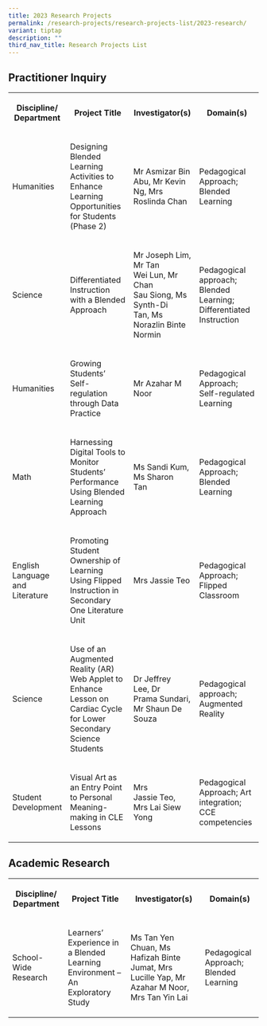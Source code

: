 ```yaml
---
title: 2023 Research Projects
permalink: /research-projects/research-projects-list/2023-research/
variant: tiptap
description: ""
third_nav_title: Research Projects List
---
```

<h2>Practitioner Inquiry</h2><table><tbody><tr><th rowspan="1" colspan="1"><p>Discipline/ Department</p></th><th rowspan="1" colspan="1"><p>Project Title</p></th><th rowspan="1" colspan="1"><p>Investigator(s)</p></th><th rowspan="1" colspan="1"><p>Domain(s)</p></th></tr><tr><td rowspan="1" colspan="1"><p>Humanities</p></td><td rowspan="1" colspan="1"><p>Designing Blended Learning Activities to Enhance Learning Opportunities for Students (Phase 2)&nbsp;</p></td><td rowspan="1" colspan="1"><p>Mr Asmizar Bin Abu, Mr Kevin Ng,&nbsp;Mrs Roslinda&nbsp;Chan</p></td><td rowspan="1" colspan="1"><p>Pedagogical Approach; Blended Learning</p></td></tr><tr><td rowspan="1" colspan="1"><p>Science</p></td><td rowspan="1" colspan="1"><p>Differentiated Instruction with a Blended Approach&nbsp;</p></td><td rowspan="1" colspan="1"><p>Mr Joseph Lim, Mr Tan Wei&nbsp;Lun, Mr Chan Sau&nbsp;Siong, Ms Synth-Di Tan,&nbsp;Ms Norazlin&nbsp;Binte Normin</p></td><td rowspan="1" colspan="1"><p>Pedagogical approach; Blended Learning; Differentiated Instruction&nbsp;</p></td></tr><tr><td rowspan="1" colspan="1"><p>Humanities</p></td><td rowspan="1" colspan="1"><p>Growing Students’ Self-regulation through Data Practice&nbsp;</p></td><td rowspan="1" colspan="1"><p>Mr Azahar&nbsp;M Noor</p></td><td rowspan="1" colspan="1"><p>Pedagogical Approach; Self-regulated Learning</p></td></tr><tr><td rowspan="1" colspan="1"><p>Math</p></td><td rowspan="1" colspan="1"><p>Harnessing Digital Tools to Monitor Students’ Performance Using&nbsp;Blended Learning Approach&nbsp;</p></td><td rowspan="1" colspan="1"><p>Ms Sandi Kum, Ms Sharon Tan&nbsp;</p></td><td rowspan="1" colspan="1"><p>Pedagogical Approach; Blended Learning</p></td></tr><tr><td rowspan="1" colspan="1"><p>English Language and Literature</p></td><td rowspan="1" colspan="1"><p>Promoting Student Ownership of Learning Using Flipped Instruction in Secondary One Literature Unit&nbsp;</p></td><td rowspan="1" colspan="1"><p>Mrs Jassie Teo</p></td><td rowspan="1" colspan="1"><p>Pedagogical Approach; Flipped Classroom</p></td></tr><tr><td rowspan="1" colspan="1"><p>Science</p></td><td rowspan="1" colspan="1"><p>Use of an Augmented Reality (AR) Web Applet to Enhance Lesson on Cardiac Cycle for Lower Secondary Science Students&nbsp;</p></td><td rowspan="1" colspan="1"><p>Dr Jeffrey Lee,&nbsp;Dr Prama&nbsp;Sundari, Mr Shaun De Souza&nbsp;&nbsp;</p></td><td rowspan="1" colspan="1"><p>Pedagogical approach; Augmented Reality</p></td></tr><tr><td rowspan="1" colspan="1"><p>Student Development</p></td><td rowspan="1" colspan="1"><p>Visual Art as an Entry Point to Personal Meaning-making in CLE Lessons&nbsp;</p></td><td rowspan="1" colspan="1"><p>Mrs Jassie&nbsp;Teo, Mrs Lai Siew Yong&nbsp;</p></td><td rowspan="1" colspan="1"><p>Pedagogical Approach; Art integration; CCE competencies&nbsp;</p></td></tr></tbody></table><h2>Academic Research</h2><table><tbody><tr><th rowspan="1" colspan="1"><p>Discipline/ Department</p></th><th rowspan="1" colspan="1"><p>Project Title</p></th><th rowspan="1" colspan="1"><p>Investigator(s)</p></th><th rowspan="1" colspan="1"><p>Domain(s)</p></th></tr><tr><td rowspan="1" colspan="1"><p>School-Wide Research</p></td><td rowspan="1" colspan="1"><p>Learners’ Experience in a Blended Learning Environment – An Exploratory Study</p></td><td rowspan="1" colspan="1"><p>Ms Tan Yen Chuan, Ms Hafizah Binte Jumat, Mrs Lucille Yap, Mr Azahar M Noor, Mrs Tan Yin Lai</p></td><td rowspan="1" colspan="1"><p>Pedagogical Approach; Blended Learning</p></td></tr></tbody></table><p></p>